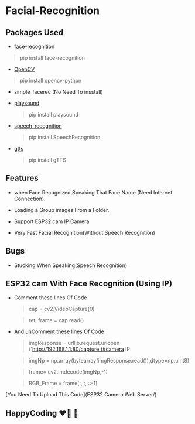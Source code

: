 # Facial-Recognition

## Packages Used

- [face-recognition](https://pypi.org/project/face-recognition/)

> pip install face-recognition

- [OpenCV](https://pypi.org/project/opencv-python/)

> pip install opencv-python

- simple_facerec (No Need To insstall)

- [playsound](https://pypi.org/project/playsound/)

  > pip install playsound

- [speech_recognition](https://pypi.org/project/SpeechRecognition/)

  > pip install SpeechRecognition

- [gtts](https://pypi.org/project/gTTS/)

  > pip install gTTS

## Features

- when Face Recognized,Speaking That Face Name (Need Internet Connection).

- Loading a Group images From a Folder.

- Support ESP32 cam IP Camera

- Very Fast Facial Recognition(Without Speech Recognition)

## Bugs

- Stucking When Speaking(Speech Recognition)

## ESP32 cam With Face Recognition (Using IP)

- Comment these lines Of Code

  >cap = cv2.VideoCapture(0)

  >ret, frame = cap.read()

- And unComment these lines Of Code

  >  imgResponse = urllib.request.urlopen ('http://192.168.1.1:80/capture')#camera IP

  >  imgNp = np.array(bytearray(imgResponse.read()),dtype=np.uint8)

  >  frame= cv2.imdecode(imgNp,-1)

  >  RGB_Frame = frame[:, :, ::-1]

[You Need To Upload This Code](ESP32 Camera Web Server/)


## HappyCoding :heart_on_fire: :speak_no_evil:


